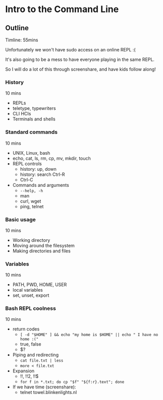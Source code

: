 # Intro to the Command Line

## Outline

Timline: 55mins

Unfortunately we won't have sudo access on an online REPL :(

It's also going to be a mess to have everyone playing in the same REPL.

So I will do a lot of this through screenshare, and have kids follow along!

### History

10 mins

-   REPLs
-   teletype, typewriters
-   CLI HCIs
-   Terminals and shells

### Standard commands

10 mins

-   UNIX, Linux, bash
-   echo, cat, ls, rm, cp, mv, mkdir, touch
-   REPL controls
    -   history: up, down
    -   history: search Ctrl-R
    -   Ctrl-C
-   Commands and arguments
    -   `--help, -h`
    -   man
    -   curl, wget
    -   ping, telnet

### Basic usage

10 mins

-   Working directory
-   Moving around the filesystem
-   Making directories and files

### Variables

10 mins

-   PATH, PWD, HOME, USER
-   local variables
-   set, unset, export

### Bash REPL coolness

10 mins

-   return codes
    -   `[ -d "$HOME" ] && echo "my home is $HOME" || echo " I have no home :("`
    -   true, false
    -   \$?
-   Piping and redirecting
    -   `cat file.txt | less`
    -   `more < file.txt`
-   Expansion
    -   !!, !!2, !!\$
    -   `for f in *.txt; do cp "$f" "${f:r}.text"; done`
-   If we have time (screenshare):
    -   telnet towel.blinkenlights.nl
